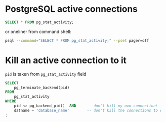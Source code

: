 # PostgreSQL active connections
```sql
SELECT * FROM pg_stat_activity;
```
or oneliner from command shell:
```sh
psql --command="SELECT * FROM pg_stat_activity;" --pset pager=off
```

# Kill an active connection to it
`pid` is taken from `pg_stat_activity` field
```sql
SELECT 
    pg_terminate_backend(pid) 
FROM 
    pg_stat_activity 
WHERE 
    pid <> pg_backend_pid()  AND     -- don't kill my own connection!
    datname = 'database_name'        -- don't kill the connections to other databases
;
```
